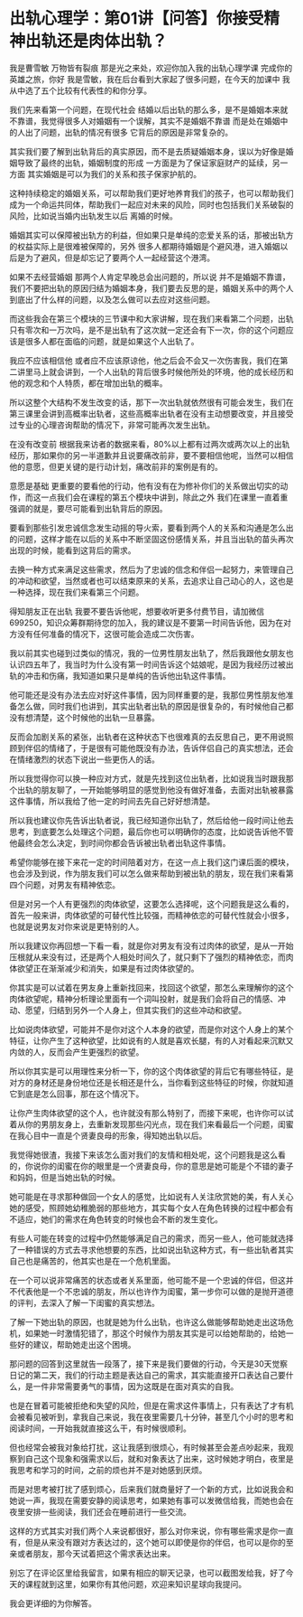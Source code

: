 # 出轨心理学：第01讲【问答】你接受精神出轨还是肉体出轨？

我是曹雪敏 万物皆有裂痕 那是光之来处，欢迎你加入我的出轨心理学课 完成你的英雄之旅，你好 我是雪敏，我在后台看到大家起了很多问题，在今天的加课中 我从中选了五个比较有代表性的和你分享。

我们先来看第一个问题，在现代社会 结婚以后出轨的那么多，是不是婚姻本来就不靠谱，我觉得很多人对婚姻有一个误解，其实不是婚姻不靠谱 而是处在婚姻中的人出了问题，出轨的情况有很多 它背后的原因是非常复杂的。

其实我们要了解到出轨背后的真实原因，而不是去质疑婚姻本身，误以为好像是婚姻导致了最终的出轨，婚姻制度的形成 一方面是为了保证家庭财产的延续，另一方面 其实婚姻是可以为我们的关系和孩子保家护航的。

这种持续稳定的婚姻关系，可以帮助我们更好地养育我们的孩子，也可以帮助我们成为一个命运共同体，帮助我们一起应对未来的风险，同时也包括我们关系破裂的风险，比如说当婚内出轨发生以后 离婚的时候。

婚姻其实可以保障被出轨方的利益，但如果只是单纯的恋爱关系的话，那被出轨方的权益实际上是很难被保障的，另外 很多人都期待婚姻是个避风港，进入婚姻以后是为了避风，但是却忘记了要两个人一起经营这个港湾。

如果不去经营婚姻 那两个人肯定早晚总会出问题的，所以说 并不是婚姻不靠谱，我们不要把出轨的原因归结为婚姻本身，我们要去反思的是，婚姻关系中的两个人到底出了什么样的问题，以及怎么做可以去应对这些问题。

而这些我会在第三个模块的三节课中和大家讲解，现在我们来看第二个问题，出轨只有零次和一万次吗，是不是出轨有了这次就一定还会有下一次，你的这个问题应该是很多人都在面临的问题，就是如果这个人出轨了。

我应不应该相信他 或者应不应该原谅他，他之后会不会又一次伤害我，我们在第二讲里马上就会讲到，一个人出轨的背后很多时候他所处的环境，他的成长经历和他的观念和个人特质，都在增加出轨的概率。

所以这整个大结构不发生改变的话，那下一次出轨就依然很有可能会发生，我们在第三课里会讲到高概率出轨者，这些高概率出轨者在没有主动想要改变，并且接受过专业的心理咨询帮助的情况下，非常可能再次发生出轨。

在没有改变前 根据我来访者的数据来看，80%以上都有过两次或两次以上的出轨经历，那如果你的另一半道歉并且说要痛改前非，要不要相信他呢，当然可以相信他的意愿，但更关键的是行动计划，痛改前非的案例是有的。

意愿是基础 更重要的要看他的行动，他有没有在为修补你们的关系做出切实的动作，而这一点我们会在课程的第五个模块中讲到，除此之外 我们在课里一直着重强调的就是，要尽可能看到出轨背后的原因。

要看到那些引发忠诚信念发生动摇的导火索，要看到两个人的关系和沟通是怎么出的问题，这样才能在以后的关系中不断坚固这份感情关系，并且当出轨的苗头再次出现的时候，能看到这背后的需求。

去换一种方式来满足这些需求，然后为了忠诚的信念和伴侣一起努力，来管理自己的冲动和欲望，当然或者也可以结束原来的关系，去追求让自己动心的人，这也是一种选择，现在我们来看第三个问题。

得知朋友正在出轨 我要不要告诉他呢，想要收听更多付费节目，请加微信699250，知识众筹群期待您的加入，我的建议是不要第一时间告诉他，因为在对方没有任何准备的情况下，这很可能会造成二次伤害。

我以前其实也碰到过类似的情况，我的一位男性朋友出轨了，然后我跟他女朋友也认识四五年了，我当时为什么没有第一时间告诉这个姑娘呢，是因为我经历过被出轨的冲击和伤痛，我知道如果只是单纯的告诉他出轨这件事情。

他可能还是没有办法去应对好这件事情，因为同样重要的是，我那位男性朋友他准备怎么做，同时我们也讲到，其实出轨者出轨的原因是很复杂的，有时候他自己都没有想清楚，这个时候他的出轨一旦暴露。

反而会加剧关系的紧张，出轨者在这种状态下也很难真的去反思自己，更不用说照顾到伴侣的情绪了，于是很有可能他既没有办法，告诉伴侣自己的真实想法，还会在情绪激烈的状态下说出一些更伤人的话。

所以我觉得你可以换一种应对方式，就是先找到这位出轨者，比如说我当时跟我那个出轨的朋友聊了，一开始能够明显的感觉到他没有做好准备，去面对出轨被暴露这件事情，所以我给了他一定的时间去先自己好好想清楚。

所以我也建议你先告诉出轨者说，我已经知道你出轨了，然后给他一段时间让他去思考，到底要怎么处理这个问题，最后你也可以明确你的态度，比如说告诉他不管他最终会怎么决定，到时间你都会告诉被出轨者出轨这件事情。

希望你能够在接下来花一定的时间陪着对方，在这一点上我们这门课后面的模块，也会涉及到说，作为朋友我们可以怎么做来帮助到被出轨的朋友，现在我们来看第四个问题，对男友有精神依恋。

但是对另一个人有更强烈的肉体欲望，这要怎么选择呢，这个问题我是这么看的，首先一般来讲，肉体欲望的可替代性比较强，而精神依恋的可替代性就会小很多，也就是说男友对你来说是更特别的人。

所以我建议你再回想一下看一看，就是你对男友有没有过肉体的欲望，是从一开始压根就从来没有过，还是两个人相处时间久了，就只剩下了强烈的精神依恋，而肉体欲望正在渐渐减少和消失，如果是有过肉体欲望的。

你其实是可以试着在男友身上重新找回来，找回这个欲望，那怎么来理解你的这个肉体欲望呢，精神分析理论里面有一个词叫投射，就是我们会将自己的情感、冲动、愿望，归结到另外一个人身上，但其实我们的这些冲动和欲望。

比如说肉体欲望，可能并不是你对这个人本身的欲望，而是你对这个人身上的某个特征，让你产生了这种欲望，比如说有的人就是喜欢长腿，有的人对看起来沉默又内敛的人，反而会产生更强烈的欲望。

所以你其实是可以用理性来分析一下，你的这个肉体欲望的背后它有哪些特征，是对方的身材还是身份地位还是长相还是什么，当你看到这些特征的时候，你就知道它到底是怎么回事，那在这个情况下。

让你产生肉体欲望的这个人，也许就没有那么特别了，而接下来呢，也许你可以试着从你的男朋友身上，去重新发现那些闪光点，现在我们来看最后一个问题，闺蜜在我心目中一直是个贤妻良母的形象，得知她出轨以后。

我觉得她很渣，我接下来该怎么面对我们的友情和相处呢，这个问题我是这么看的，你说你的闺蜜在你的眼里是一个贤妻良母，你的意思是她可能是个不错的妻子和妈妈，但是当她出轨的时候。

她可能是在寻求那种做回一个女人的感觉，比如说有人关注欣赏她的美，有人关心她的感受，照顾她幼稚脆弱的那些地方，其实每个女人在角色转换的过程中都会有不适应，她们的需求在角色转变的时候也会不断的发生变化。

有些人可能在转变的过程中仍然能够满足自己的需求，而另一些人，他可能就选择了一种错误的方式去寻求他想要的东西，比如说出轨这种方式，有一些出轨者其实自己也是痛苦的，他其实也是在一个危机里面。

在一个可以说非常痛苦的状态或者关系里面，他可能不是一个忠诚的伴侣，但这并不代表他是一个不忠诚的朋友，所以也许作为闺蜜，第一步你可以做的是抛开道德的评判，去深入了解一下闺蜜的真实想法。

了解一下她出轨的原因，也就是她为什么出轨，也许这么做能够帮助她走出这场危机，如果她一时激情犯错了，那这个时候作为朋友其实是可以给她帮助的，给她一些好的建议，帮助她走出这个困境。

那问题的回答到这里就告一段落了，接下来是我们要做的行动，今天是30天觉察日记的第二天，我们的行动主题是表达自己的需求，其实能直接开口表达自己要什么，是一件非常需要勇气的事情，因为这既是在面对真实的自我。

也是在冒着可能被拒绝和失望的风险，但是在需求这件事情上，只有表达了才有机会被看见被听到，拿我自己来说，我在夜里需要几十分钟，甚至几个小时的思考和阅读时间，一开始我就直接这么干，有时候很顺利。

但也经常会被我对象给打扰，这让我感到很烦心，有时候甚至会差点吵起来，我观察到自己这个现象和强需求以后，就和对象表达了出来，这时候她才明白，夜里是我思考和学习的时间，之前的烦也并不是对她感到厌烦。

而是对思考被打扰了感到烦心，后来我们就商量好了一个新的方式，比如说我会和她说一声，我现在需要安静的阅读思考，如果她有事可以发微信给我，而她也会在夜里安排一些阅读，我们还会在睡前进行一些交流。

这样的方式其实对我们两个人来说都很好，那么对你来说，你有哪些需求是你一直有，但是从来没有跟对方表达过的，这个她可以即使是你的伴侣，也可以是你的至亲或者朋友，那今天试着把这个需求表达出来。

别忘了在评论区里给我留言，如果有相应的聊天记录，也可以截图发给我，好了今天的课程就到这里，如果你有其他问题，欢迎来知识星球向我提问。

我会更详细的为你解答。